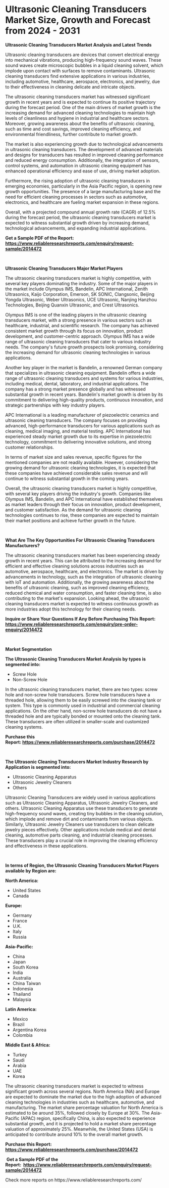 <p><h1>Ultrasonic Cleaning Transducers Market Size, Growth and Forecast from 2024 - 2031</h1></p><p><strong>Ultrasonic Cleaning Transducers Market Analysis and Latest Trends</strong></p>
<p><p>Ultrasonic cleaning transducers are devices that convert electrical energy into mechanical vibrations, producing high-frequency sound waves. These sound waves create microscopic bubbles in a liquid cleaning solvent, which implode upon contact with surfaces to remove contaminants. Ultrasonic cleaning transducers find extensive applications in various industries, including automotive, healthcare, aerospace, electronics, and jewelry, due to their effectiveness in cleaning delicate and intricate objects.</p><p>The ultrasonic cleaning transducers market has witnessed significant growth in recent years and is expected to continue its positive trajectory during the forecast period. One of the main drivers of market growth is the increasing demand for advanced cleaning technologies to maintain high levels of cleanliness and hygiene in industrial and healthcare sectors. Moreover, growing awareness about the benefits of ultrasonic cleaning, such as time and cost savings, improved cleaning efficiency, and environmental friendliness, further contribute to market growth.</p><p>The market is also experiencing growth due to technological advancements in ultrasonic cleaning transducers. The development of advanced materials and designs for transducers has resulted in improved cleaning performance and reduced energy consumption. Additionally, the integration of sensors, control systems, and automation in ultrasonic cleaning equipment has enhanced operational efficiency and ease of use, driving market adoption.</p><p>Furthermore, the rising adoption of ultrasonic cleaning transducers in emerging economies, particularly in the Asia Pacific region, is opening new growth opportunities. The presence of a large manufacturing base and the need for efficient cleaning processes in sectors such as automotive, electronics, and healthcare are fueling market expansion in these regions.</p><p>Overall, with a projected compound annual growth rate (CAGR) of 12.5% during the forecast period, the ultrasonic cleaning transducers market is expected to witness substantial growth driven by increasing demand, technological advancements, and expanding industrial applications.</p></p>
<p><strong>Get a Sample PDF of the Report:&nbsp; <a href="https://www.reliableresearchreports.com/enquiry/request-sample/2014472">https://www.reliableresearchreports.com/enquiry/request-sample/2014472</a></strong></p>
<p>&nbsp;</p>
<p><strong>Ultrasonic Cleaning Transducers Major Market Players</strong></p>
<p><p>The ultrasonic cleaning transducers market is highly competitive, with several key players dominating the industry. Some of the major players in the market include Olympus IMS, Bandelin, APC International, Zenith Ultrasonics, Kaijo Corporation, Emerson, SK SONIC, Clangsonic, Beijing Yongda Ultrasonic, Weber Ultrasonics, UCE Ultrasonic, Nanjing Hanzhou Technologies, Beijing Quanxin Ultrasonic, and Crest Ultrasonics.</p><p>Olympus IMS is one of the leading players in the ultrasonic cleaning transducers market, with a strong presence in various sectors such as healthcare, industrial, and scientific research. The company has achieved consistent market growth through its focus on innovation, product development, and customer-centric approach. Olympus IMS has a wide range of ultrasonic cleaning transducers that cater to various industry needs. The company's future growth prospects look promising, considering the increasing demand for ultrasonic cleaning technologies in various applications.</p><p>Another key player in the market is Bandelin, a renowned German company that specializes in ultrasonic cleaning equipment. Bandelin offers a wide range of ultrasonic cleaning transducers and systems for various industries, including medical, dental, laboratory, and industrial applications. The company has a strong market presence globally and has witnessed substantial growth in recent years. Bandelin's market growth is driven by its commitment to delivering high-quality products, continuous innovation, and strategic partnerships with key industry players.</p><p>APC International is a leading manufacturer of piezoelectric ceramics and ultrasonic cleaning transducers. The company focuses on providing advanced, high-performance transducers for various applications such as cleaning, medical imaging, and material testing. APC International has experienced steady market growth due to its expertise in piezoelectric technology, commitment to delivering innovative solutions, and strong customer relationships.</p><p>In terms of market size and sales revenue, specific figures for the mentioned companies are not readily available. However, considering the growing demand for ultrasonic cleaning technologies, it is expected that these companies have achieved considerable sales revenue and will continue to witness substantial growth in the coming years.</p><p>Overall, the ultrasonic cleaning transducers market is highly competitive, with several key players driving the industry's growth. Companies like Olympus IMS, Bandelin, and APC International have established themselves as market leaders through their focus on innovation, product development, and customer satisfaction. As the demand for ultrasonic cleaning technologies continues to rise, these companies are expected to maintain their market positions and achieve further growth in the future.</p></p>
<p>&nbsp;</p>
<p><strong>What Are The Key Opportunities For Ultrasonic Cleaning Transducers Manufacturers?</strong></p>
<p><p>The ultrasonic cleaning transducers market has been experiencing steady growth in recent years. This can be attributed to the increasing demand for efficient and effective cleaning solutions across industries such as automotive, aerospace, healthcare, and electronics. The market is driven by advancements in technology, such as the integration of ultrasonic cleaning with IoT and automation. Additionally, the growing awareness about the benefits of ultrasonic cleaning, such as improved cleaning efficiency, reduced chemical and water consumption, and faster cleaning time, is also contributing to the market's expansion. Looking ahead, the ultrasonic cleaning transducers market is expected to witness continuous growth as more industries adopt this technology for their cleaning needs.</p></p>
<p><strong>Inquire or Share Your Questions If Any Before Purchasing This Report: <a href="https://www.reliableresearchreports.com/enquiry/pre-order-enquiry/2014472">https://www.reliableresearchreports.com/enquiry/pre-order-enquiry/2014472</a></strong></p>
<p>&nbsp;</p>
<p><strong>Market Segmentation</strong></p>
<p><strong>The Ultrasonic Cleaning Transducers Market Analysis by types is segmented into:</strong></p>
<p><ul><li>Screw Hole</li><li>Non-Screw Hole</li></ul></p>
<p><p>In the ultrasonic cleaning transducers market, there are two types: screw hole and non-screw hole transducers. Screw hole transducers have a threaded hole, allowing them to be easily screwed into the cleaning tank or system. This type is commonly used in industrial and commercial cleaning applications. On the other hand, non-screw hole transducers do not have a threaded hole and are typically bonded or mounted onto the cleaning tank. These transducers are often utilized in smaller-scale and customized cleaning systems.</p></p>
<p><strong>Purchase this Report:&nbsp;<a href="https://www.reliableresearchreports.com/purchase/2014472">https://www.reliableresearchreports.com/purchase/2014472</a></strong></p>
<p>&nbsp;</p>
<p><strong>The Ultrasonic Cleaning Transducers Market Industry Research by Application is segmented into:</strong></p>
<p><ul><li>Ultrasonic Cleaning Apparatus</li><li>Ultrasonic Jewelry Cleaners</li><li>Others</li></ul></p>
<p><p>Ultrasonic Cleaning Transducers are widely used in various applications such as Ultrasonic Cleaning Apparatus, Ultrasonic Jewelry Cleaners, and others. Ultrasonic Cleaning Apparatus use these transducers to generate high-frequency sound waves, creating tiny bubbles in the cleaning solution, which implode and remove dirt and contaminants from various objects. Similarly, Ultrasonic Jewelry Cleaners use transducers to clean delicate jewelry pieces effectively. Other applications include medical and dental cleaning, automotive parts cleaning, and industrial cleaning processes. These transducers play a crucial role in improving the cleaning efficiency and effectiveness in these applications.</p></p>
<p>&nbsp;</p>
<p><strong>In terms of Region, the Ultrasonic Cleaning Transducers Market Players available by Region are:</strong></p>
<p>
    <p> <strong> North America: </strong>
        <ul>
            <li>United States</li>
            <li>Canada</li>
        </ul>
        </p> 
    <p> <strong> Europe: </strong>
        <ul>
            <li>Germany</li>
            <li>France</li>
            <li>U.K.</li>
            <li>Italy</li>
            <li>Russia</li>
        </ul>
        </p> 
    <p> <strong> Asia-Pacific: </strong>
        <ul>
            <li>China</li>
            <li>Japan</li>
            <li>South Korea</li>
            <li>India</li>
            <li>Australia</li>
            <li>China Taiwan</li>
            <li>Indonesia</li>
            <li>Thailand</li>
            <li>Malaysia</li>
        </ul>
        </p> 
    <p> <strong> Latin America: </strong>
        <ul>
            <li>Mexico</li>
            <li>Brazil</li>
            <li>Argentina Korea</li>
            <li>Colombia</li>
        </ul>
        </p> 
    <p> <strong> Middle East & Africa: </strong>
        <ul>
            <li>Turkey</li>
            <li>Saudi</li>
            <li>Arabia</li>
            <li>UAE</li>
            <li>Korea</li>
        </ul>
    </p>
    </p>
<p><p>The ultrasonic cleaning transducers market is expected to witness significant growth across several regions. North America (NA) and Europe are expected to dominate the market due to the high adoption of advanced cleaning technologies in industries such as healthcare, automotive, and manufacturing. The market share percentage valuation for North America is estimated to be around 35%, followed closely by Europe at 30%. The Asia-Pacific (APAC) region, specifically China, is also expected to experience substantial growth, and it is projected to hold a market share percentage valuation of approximately 25%. Meanwhile, the United States (USA) is anticipated to contribute around 10% to the overall market growth.</p></p>
<p><strong>Purchase this Report: <a href="https://www.reliableresearchreports.com/purchase/2014472">https://www.reliableresearchreports.com/purchase/2014472</a></strong></p>
<p>&nbsp;<strong>Get a Sample PDF of the Report:&nbsp;&nbsp;<a href="https://www.reliableresearchreports.com/enquiry/request-sample/2014472">https://www.reliableresearchreports.com/enquiry/request-sample/2014472</a></strong></p>
<p><strong></strong></p>
<p>Check more reports on https://www.reliableresearchreports.com/</p>